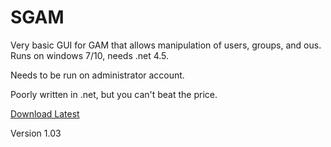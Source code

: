 # SGAM
Very basic GUI for GAM that allows manipulation of users, groups, and ous. Runs on windows 7/10, needs .net 4.5.

Needs to be run on administrator account.

Poorly written in .net, but you can't beat the price.

[Download Latest](https://github.com/RecreationalGarbage/SGAM/releases/download/1.03/SGAM_1_0_3.zip)

Version 1.03

